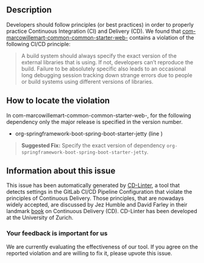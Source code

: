 
## Description
Developers should follow principles (or best practices) in order to properly practice Continuous Integration (CI) and Delivery (CD).
We found that [com-marcowillemart-common-common-starter-web-](https://gitlab.com/mwillema/common/blob/master/.gitlab-ci.yml) contains a violation of the following CI/CD principle:

> A build system should always specify the exact version of the external libraries that is using.
If not, developers can’t reproduce the build. Failure to be absolutely specific also leads to an occasional long debugging session tracking down strange errors due to people or build systems using different versions of libraries.

## How to locate the violation

In com-marcowillemart-common-common-starter-web-, for the following dependency only the major release is specified in the version number.

* org-springframework-boot-spring-boot-starter-jetty (line )

> **Suggested Fix:** Specify the exact version of dependency `org-springframework-boot-spring-boot-starter-jetty`.

## Information about this issue

This issue has been automatically generated by [CD-Linter](https://gitlab.com/Jancso/configuration-analytics), a tool that detects settings in the GitLab CI/CD Pipeline Configuration that violate the principles of Continuous Delivery. Those principles, that are nowadays widely accepted, are discussed by Jez Humble and David Farley in their landmark [book](https://www.oreilly.com/library/view/continuous-delivery-reliable/9780321670250/) on Continuous Delivery (CD). CD-Linter has been developed at the University of Zurich.

### Your feedback is important for us
We are currently evaluating the effectiveness of our tool. If you agree on the reported violation and are willing to fix it, please upvote this issue.